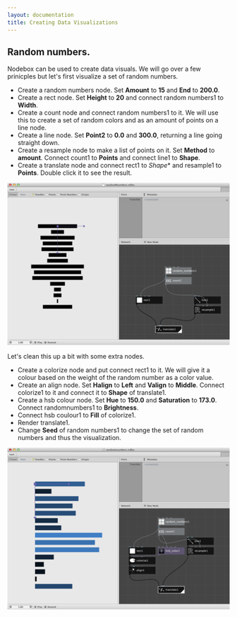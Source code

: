 ```yaml
---
layout: documentation
title: Creating Data Visualizations
---
```


Random numbers.
------------------

Nodebox can be used to create data visuals. We will go over a few prinicples but let's first visualize a set of random numbers.

* Create a random numbers node. Set **Amount** to **15** and **End** to **200.0**.
* Create a rect node. Set **Height** to **20** and connect random numbers1 to **Width**.
* Create a count node and connect random numbers1 to it. We will use this to create a set of random colors and as an amount of points on a line node.
* Create a line node. Set **Point2** to **0.0** and **300.0**, returning a line going straight down.
* Create a resample node to make a list of points on it. Set **Method** to **amount**. Connect count1 to **Points** and connect line1 to **Shape**.
* Create a translate node and connect rect1 to *Shape** and resample1 to **Points**. Double click it to see the result.

![data random numbers step 1](data-visualization-random-numbersa.png)

Let's clean this up a bit with some extra nodes.

* Create a colorize node and put connect rect1 to it. We will give it a colour based on the weight of the random number as a color value.
* Create an align node. Set **Halign** to **Left** and **Valign** to **Middle**. Connect colorize1 to it and connect it to **Shape** of translate1.
* Create a hsb colour node. Set **Hue** to **150.0** and **Saturation** to **173.0**. Connect randomnumbers1 to **Brightness**.
* Connect hsb coulour1 to **Fill** of colorize1.
* Render translate1.
* Change **Seed** of random numbers1 to change the set of random numbers and thus the visualization.

![data random numbers step 2](data-visualization-random-numbersb.png)